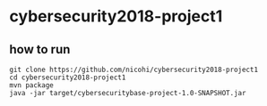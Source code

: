 # cybersecurity2018-project1
## how to run

```
git clone https://github.com/nicohi/cybersecurity2018-project1
cd cybersecurity2018-project1
mvn package
java -jar target/cybersecuritybase-project-1.0-SNAPSHOT.jar
```
